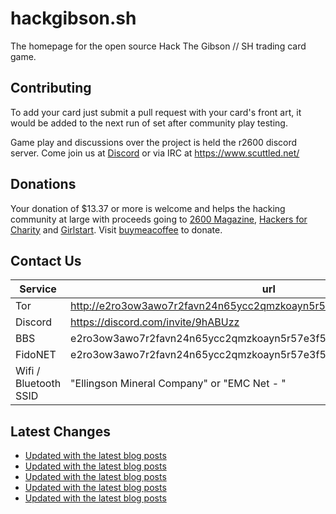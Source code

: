 # hackgibson.sh
The homepage for the open source Hack The Gibson // SH trading card game.


## Contributing

To add your card just submit a pull request with your card's front art, it would be added to the next run of set after community play testing.

Game play and discussions over the project is held the r2600 discord server. Come join us at [Discord](https://discord.com/invite/9hABUzz) or via IRC at https://www.scuttled.net/


## Donations

Your donation of $13.37 or more is welcome and helps the hacking community at large with proceeds going to [2600 Magazine](https://2600.com/), [Hackers for Charity](https://hackersforcharity.org) and [Girlstart](https://girlstart.org).  Visit [buymeacoffee](https://www.buymeacoffee.com/hackgibson.sh) to donate.


## Contact Us

Service | url
-|-
Tor | http://e2ro3ow3awo7r2favn24n65ycc2qmzkoayn5r57e3f56nvjwdcgg32ad.onion
Discord | https://discord.com/invite/9hABUzz
BBS | e2ro3ow3awo7r2favn24n65ycc2qmzkoayn5r57e3f56nvjwdcgg32ad.onion:23
FidoNET | e2ro3ow3awo7r2favn24n65ycc2qmzkoayn5r57e3f56nvjwdcgg32ad.onion:24554
Wifi / Bluetooth SSID | "Ellingson Mineral Company" or "EMC Net - <fidonet address>"

## Latest Changes
<!-- BLOG-POST-LIST:START -->
- [Updated with the latest blog posts](https://github.com/DFW2600/hackgibson.sh/commit/66360f152090ebad2d936565e90f91b0bd42c79f)
- [Updated with the latest blog posts](https://github.com/DFW2600/hackgibson.sh/commit/ae49fe2236b3ca80a32e2a44a5d03984754628dd)
- [Updated with the latest blog posts](https://github.com/DFW2600/hackgibson.sh/commit/2b951a32f6bcd5b4913e83b1a3e2dc63b353be5d)
- [Updated with the latest blog posts](https://github.com/DFW2600/hackgibson.sh/commit/174cc77a92525e0e54ec063d849cd3de1bc4a721)
- [Updated with the latest blog posts](https://github.com/DFW2600/hackgibson.sh/commit/c13b7f5182579e03d289f2612ab27bc85a8cb336)
<!-- BLOG-POST-LIST:END -->
